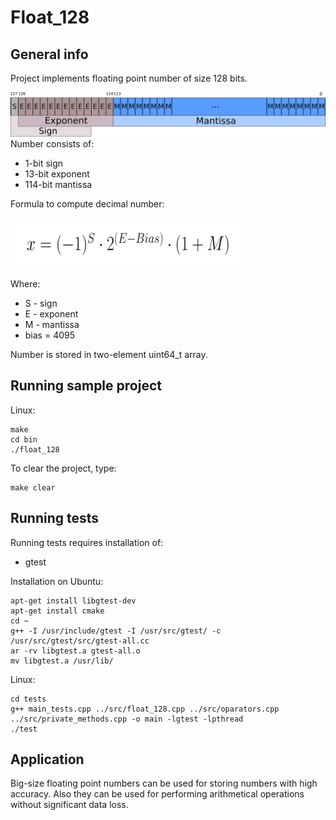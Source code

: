 # Float_128

## General info
Project implements floating point number of size 128 bits.

![](images/float.png?raw=true )
Number consists of:
- 1-bit sign
- 13-bit exponent 
- 114-bit mantissa 


Formula to compute decimal number:


![Alt text](images/formula.png?raw=true )

Where:
 - S - sign
 - E - exponent
 - M - mantissa
 - bias = 4095


Number is stored in two-element uint64_t array. 


## Running sample project
Linux:
```
make
cd bin
./float_128
```

To clear the project, type:
```
make clear
```

## Running tests
Running tests requires installation of:
- gtest

Installation on Ubuntu:
```
apt-get install libgtest-dev
apt-get install cmake
cd ~
g++ -I /usr/include/gtest -I /usr/src/gtest/ -c /usr/src/gtest/src/gtest-all.cc
ar -rv libgtest.a gtest-all.o
mv libgtest.a /usr/lib/

```
Linux:
```
cd tests
g++ main_tests.cpp ../src/float_128.cpp ../src/oparators.cpp ../src/private_methods.cpp -o main -lgtest -lpthread
./test
```

## Application
Big-size floating point numbers can be used for storing numbers with high accuracy. Also they can be used for performing arithmetical operations without significant data loss. 
